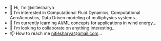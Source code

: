 - 👋 Hi, I’m @nitiesharya
- 👀 I’m interested in Computational Fluid Dynamics, Computational AeroAcoustics, Data Driven modeling of multiphysics systems...
- 🌱 I’m currently learning AI/ML concepts for applications in wind energy...
- 💞️ I’m looking to collaborate on anything interesting...
- 📫 How to reach me nitiesharya@gmail.com...

<!---
nitiesharya/nitiesharya is a ✨ special ✨ repository because its `README.md` (this file) appears on your GitHub profile.
You can click the Preview link to take a look at your changes.
--->
